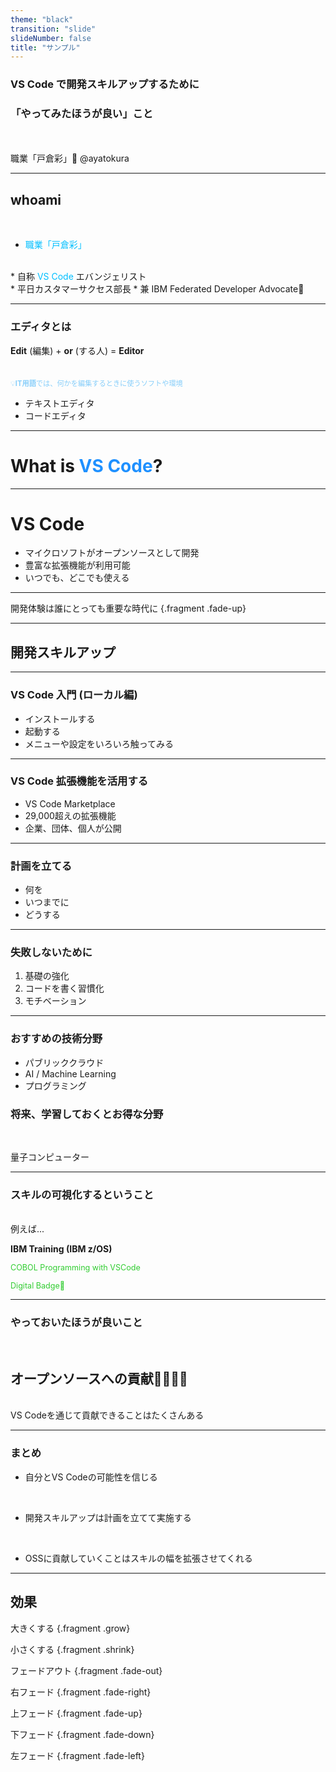 ```yaml
---
theme: "black"
transition: "slide"
slideNumber: false
title: "サンプル"
---
```

<style type="text/css">
  .reveal h1,
  .reveal h2,
  .reveal h3,
  .reveal h4,
  .reveal h5,
  .reveal h6 {
    text-transform: none;
  }
</style>

### **VS Code** で開発スキルアップするために  
### 「やってみたほうが良い」こと
<br>
<br>
職業「戸倉彩」🥑 @ayatokura

---

## whoami
<br>

* <span style="color: deepskyblue; ">職業「戸倉彩」</span>  
<br>  
* 自称 <span style="color: deepskyblue; ">VS Code</span> エバンジェリスト  
<br>  
* 平日カスタマーサクセス部長
* 兼 IBM Federated Developer Advocate🥑  


---

### エディタとは

**Edit** (編集) + **or** (する人) = **Editor**
<br>
<br>
<br>
<span style="font-size: 80%; color: lightskyblue;">💡**IT用語**では、何かを編集するときに使うソフトや環境</span>
* テキストエディタ
* コードエディタ

---

# What is <span style="color: dodgerblue; ">VS Code</span>?

---

# VS Code

* マイクロソフトがオープンソースとして開発
* 豊富な拡張機能が利用可能
* いつでも、どこでも使える

---

開発体験は誰にとっても重要な時代に {.fragment .fade-up}

---

## 開発スキルアップ

---

### VS Code 入門 (ローカル編)
* インストールする
* 起動する
* メニューや設定をいろいろ触ってみる

---

### VS Code 拡張機能を活用する
* VS Code Marketplace
* 29,000超えの拡張機能
* 企業、団体、個人が公開

---

### 計画を立てる
* 何を
* いつまでに
* どうする

---

### 失敗しないために
1. 基礎の強化
2. コードを書く習慣化
3. モチベーション

---

### おすすめの技術分野
* パブリッククラウド
* AI / Machine Learning
* プログラミング

### 将来、学習しておくとお得な分野
<br>

量子コンピューター

---

### スキルの可視化するということ
<br>
例えば...  

**IBM Training (IBM z/OS)** 

<span style="font-size: 90%; color: limegreen;"> COBOL Programming with VSCode </span>  

<span style="font-size: 90%; color: limegreen;"> Digital Badge🏅 </span>


---

### やっておいたほうが良いこと
<br>

## オープンソースへの貢献👩‍💻👨‍💻

<br>
VS Codeを通じて貢献できることはたくさんある

---

### まとめ

* 自分とVS Codeの可能性を信じる  
<br>

* 開発スキルアップは計画を立てて実施する
<br>

* OSSに貢献していくことはスキルの幅を拡張させてくれる

---


## 効果

大きくする {.fragment .grow}

小さくする {.fragment .shrink}

フェードアウト {.fragment .fade-out}

右フェード {.fragment .fade-right}

上フェード {.fragment .fade-up}

下フェード {.fragment .fade-down}

左フェード {.fragment .fade-left}
